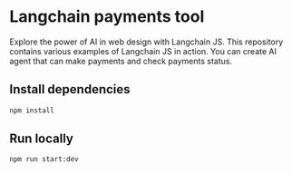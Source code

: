 # Langchain payments tool

Explore the power of AI in web design with Langchain JS. This repository contains various examples of Langchain JS in action. You can create AI agent that can make payments and check payments status.

## Install dependencies

```bash 
npm install
```

## Run locally

```bash
npm run start:dev
```
